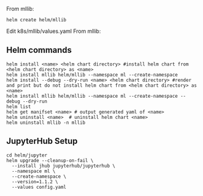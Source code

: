 From mllib:
```console
helm create helm/mllib
```
Edit k8s/mllib/values.yaml
From mllib:
## Helm commands
```console
helm install <name> <helm chart directory> #install helm chart from <helm chart directory> as <name>
helm install mllib helm/mllib --namespace ml --create-namespace
helm install --debug --dry-run <name> <helm chart directory> #render and print but do not install helm chart from <helm chart directory> as <name> 
helm install mllib helm/mllib --namespace ml --create-namespace --debug --dry-run
helm list
helm get manifset <name> # output generated yaml of <name>
helm uninstall <name>  # uninstall helm chart <name>
helm uninstall mllib -n mllib
```

## JupyterHub Setup
[](https://zero-to-jupyterhub.readthedocs.io/en/latest/jupyterhub/index.html)
```console
cd helm/jupyter
helm upgrade --cleanup-on-fail \
  --install jhub jupyterhub/jupyterhub \
  --namespace ml \
  --create-namespace \
  --version=1.1.2 \
  --values config.yaml
  ```